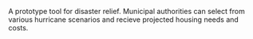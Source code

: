A prototype tool for disaster relief. Municipal authorities can select from various hurricane scenarios and recieve projected housing needs and costs.

